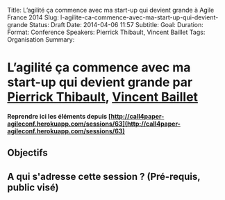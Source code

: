 Title: L’agilité ça commence avec ma start-up qui devient grande à Agile France 2014 
Slug: l-agilite-ca-commence-avec-ma-start-up-qui-devient-grande
Status: Draft
Date: 2014-04-06 11:57
Subtitle: 
Goal: 
Duration: 
Format: Conference
Speakers: Pierrick Thibault, Vincent Baillet
Tags: Organisation
Summary: 


# L’agilité ça commence avec ma start-up qui devient grande par [Pierrick Thibault](../bios/pierrick-thibault.html), [Vincent Baillet](../bios/vincent-baillet.html)

**Reprendre ici les éléments depuis [http://call4paper-agileconf.herokuapp.com/sessions/63](http://call4paper-agileconf.herokuapp.com/sessions/63)**
## Objectifs

## A qui s'adresse cette session ? (Pré-requis, public visé)


